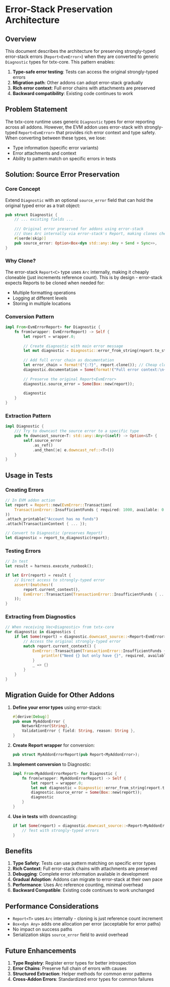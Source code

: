 # Error-Stack Preservation Architecture

## Overview

This document describes the architecture for preserving strongly-typed error-stack errors (`Report<EvmError>`) when they are converted to generic `Diagnostic` types for txtx-core. This pattern enables:

1. **Type-safe error testing**: Tests can access the original strongly-typed errors
2. **Migration path**: Other addons can adopt error-stack gradually
3. **Rich error context**: Full error chains with attachments are preserved
4. **Backward compatibility**: Existing code continues to work

## Problem Statement

The txtx-core runtime uses generic `Diagnostic` types for error reporting across all addons. However, the EVM addon uses error-stack with strongly-typed `Report<EvmError>` that provides rich error context and type safety. When converting between these types, we lose:

- Type information (specific error variants)
- Error attachments and context
- Ability to pattern match on specific errors in tests

## Solution: Source Error Preservation

### Core Concept

Extend `Diagnostic` with an optional `source_error` field that can hold the original typed error as a trait object:

```rust
pub struct Diagnostic {
    // ... existing fields ...
    
    /// Original error preserved for addons using error-stack
    /// Uses Arc internally via error-stack's Report, making clones cheap
    #[serde(skip)]
    pub source_error: Option<Box<dyn std::any::Any + Send + Sync>>,
}
```

### Why Clone?

The error-stack `Report<C>` type uses `Arc` internally, making it cheaply cloneable (just increments reference count). This is by design - error-stack expects Reports to be cloned when needed for:
- Multiple formatting operations
- Logging at different levels
- Storing in multiple locations

### Conversion Pattern

```rust
impl From<EvmErrorReport> for Diagnostic {
    fn from(wrapper: EvmErrorReport) -> Self {
        let report = wrapper.0;
        
        // Create diagnostic with main error message
        let mut diagnostic = Diagnostic::error_from_string(report.to_string());
        
        // Add full error chain as documentation
        let error_chain = format!("{:?}", report.clone()); // Cheap clone
        diagnostic.documentation = Some(format!("Full error context:\n{}", error_chain));
        
        // Preserve the original Report<EvmError>
        diagnostic.source_error = Some(Box::new(report));
        
        diagnostic
    }
}
```

### Extraction Pattern

```rust
impl Diagnostic {
    /// Try to downcast the source error to a specific type
    pub fn downcast_source<T: std::any::Any>(&self) -> Option<&T> {
        self.source_error
            .as_ref()
            .and_then(|e| e.downcast_ref::<T>())
    }
}
```

## Usage in Tests

### Creating Errors

```rust
// In EVM addon action
let report = Report::new(EvmError::Transaction(
    TransactionError::InsufficientFunds { required: 1000, available: 0 }
))
.attach_printable("Account has no funds")
.attach(TransactionContext { ... });

// Convert to Diagnostic (preserves Report)
let diagnostic = report_to_diagnostic(report);
```

### Testing Errors

```rust
// In test
let result = harness.execute_runbook();

if let Err(report) = result {
    // Direct access to strongly-typed error
    assert!(matches!(
        report.current_context(),
        EvmError::Transaction(TransactionError::InsufficientFunds { .. })
    ));
}
```

### Extracting from Diagnostics

```rust
// When receiving Vec<Diagnostic> from txtx-core
for diagnostic in diagnostics {
    if let Some(report) = diagnostic.downcast_source::<Report<EvmError>>() {
        // Access the original strongly-typed error
        match report.current_context() {
            EvmError::Transaction(TransactionError::InsufficientFunds { required, available }) => {
                println!("Need {} but only have {}", required, available);
            }
            _ => {}
        }
    }
}
```

## Migration Guide for Other Addons

1. **Define your error types** using error-stack:
   ```rust
   #[derive(Debug)]
   pub enum MyAddonError {
       NetworkError(String),
       ValidationError { field: String, reason: String },
   }
   ```

2. **Create Report wrapper** for conversion:
   ```rust
   pub struct MyAddonErrorReport(pub Report<MyAddonError>);
   ```

3. **Implement conversion** to Diagnostic:
   ```rust
   impl From<MyAddonErrorReport> for Diagnostic {
       fn from(wrapper: MyAddonErrorReport) -> Self {
           let report = wrapper.0;
           let mut diagnostic = Diagnostic::error_from_string(report.to_string());
           diagnostic.source_error = Some(Box::new(report));
           diagnostic
       }
   }
   ```

4. **Use in tests** with downcasting:
   ```rust
   if let Some(report) = diagnostic.downcast_source::<Report<MyAddonError>>() {
       // Test with strongly-typed errors
   }
   ```

## Benefits

1. **Type Safety**: Tests can use pattern matching on specific error types
2. **Rich Context**: Full error-stack chains with attachments are preserved
3. **Debugging**: Complete error information available in development
4. **Gradual Adoption**: Addons can migrate to error-stack at their own pace
5. **Performance**: Uses Arc reference counting, minimal overhead
6. **Backward Compatible**: Existing code continues to work unchanged

## Performance Considerations

- `Report<T>` uses `Arc` internally - cloning is just reference count increment
- `Box<dyn Any>` adds one allocation per error (acceptable for error paths)
- No impact on success paths
- Serialization skips `source_error` field to avoid overhead

## Future Enhancements

1. **Type Registry**: Register error types for better introspection
2. **Error Chains**: Preserve full chain of errors with causes
3. **Structured Extraction**: Helper methods for common error patterns
4. **Cross-Addon Errors**: Standardized error types for common failures